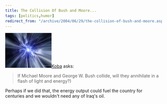 ```yaml
---
title: The Collision Of Bush and Moore...
tags: [politics,humor]
redirect_from: "/archive/2004/06/29/the-collision-of-bush-and-moore.aspx/"
---
```


![collision](/assets/images/collision.jpg)[Koba](http://koba.europe.webmatrixhosting.net/)
asks:

> If Michael Moore and George W. Bush collide, will they annihilate in a
> flash of light and energy?)

Perhaps if we did that, the energy output could fuel the country for
centuries and we wouldn't need any of Iraq's oil.

